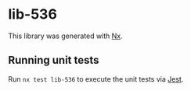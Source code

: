 # lib-536

This library was generated with [Nx](https://nx.dev).

## Running unit tests

Run `nx test lib-536` to execute the unit tests via [Jest](https://jestjs.io).

